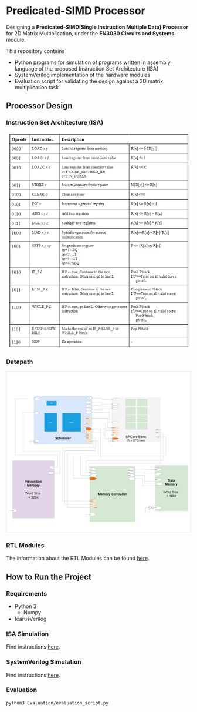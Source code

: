 # Predicated-SIMD Processor

Designing a **Predicated-SIMD(Single Instruction Multiple Data) Processor** for 2D Matrix Multiplication, under the **EN3030 Circuits and Systems** module.

This repository contains
* Python programs for simulation of programs written in assembly language of the proposed Instruction Set Architecture (ISA)
* SystemVerilog implementation of the hardware modules
* Evaluation script for validating the design against a 2D matrix multiplication task


## Processor Design

### Instruction Set Architecture (ISA)
![ISA](docs/images/ISA.png "ISA")


### Datapath

![datapath](docs/images/datapath.png "datapath")

### RTL Modules

The information about the RTL Modules can be found [here](./Verilog/_Info.md).


## How to Run the Project

### Requirements

* Python 3
    * Numpy
* IcarusVerilog

### ISA Simulation

Find instructions [here](./Simulator/_INSTRUCTIONS.md).

### SystemVerilog Simulation
Find instructions [here](./Verilog/_INSTRUCTIONS.md).

### Evaluation

    python3 Evaluation/evaluation_script.py